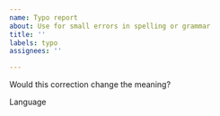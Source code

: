 ```yaml
---
name: Typo report
about: Use for small errors in spelling or grammar
title: ''
labels: typo
assignees: ''

---
```

Would this correction change the meaning?

Language
